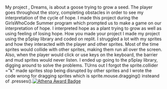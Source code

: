 My project , Dreams, is about a goose trying to grow a seed. The player goes throughout the story, completing obstacles in order to see my interpretation of the cycle of hope. 
I made this project during the GirlsWhoCode Summer program which prompted us to make a game on our interpretation of hope. I interpreted hope as a plant trying to grow as well as using feeling of losing hope.
How you made your project
I made my project using the p5play library and coded on replit.
I struggled a lot with my sprites and how they interacted with the player and other sprites. Most of the time sprites would collide with other sprites, making them run all over the screen. Also, when the player would click or use keys on the keyboard, the barrier and mud sprites would never listen. I ended up going to the p5play library, digging around to solve the problems. TUrns out I forgot the sprite.collider ="k" made sprites stop being disrupted by other sprites and I wrote the code wrong for dragging sprites which is sprite.mouse.dragging() insteand of .presses().[![Athena Award Badge](https://img.shields.io/endpoint?url=https%3A%2F%2Faward.athena.hackclub.com%2Fapi%2Fbadge)](https://award.athena.hackclub.com?utm_source=readme)